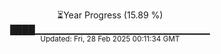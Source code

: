 <p align="center">
⏳Year Progress (15.89 %)<br>
████▁▁▁▁▁▁▁▁▁▁▁▁▁▁▁▁▁▁▁▁▁▁▁▁▁▁ <br>
<sub>Updated: Fri, 28 Feb 2025 00:11:34 GMT</sub>
</p>

